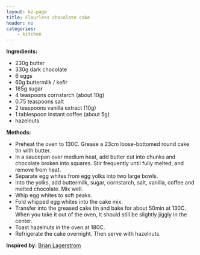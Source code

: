 ```yaml
---
layout: kz-page
title: Flourless chocolate cake
header: no
categories:
    - kitchen
---
```


**Ingredients:**

* 230g butter 
* 330g dark chocolate 
<nbsp></nbsp>
* 6 eggs
<nbsp></nbsp>
* 60g buttermilk / kefir
* 185g  sugar
* 4 teaspoons cornstarch (about 10g)
* 0.75 teaspoons salt 
* 2 teaspoons vanilla extract (10g)
* 1 tablespoon instant coffee (about 5g)
<nbsp></nbsp>
* hazelnuts

**Methods:**

* Preheat the oven to 130C. Grease a 23cm loose-bottomed round cake tin with butter.
* In a saucepan over medium heat, add butter cut into chunks and chocolate broken into squares. Stir frequently until fully melted, and remove from heat.
* Separate egg whites from egg yolks into two large bowls.
* Into the yolks, add buttermilk, sugar, cornstarch, salt, vanilla, coffee and melted chocolate. Mix well.
* Whip egg whites to soft peaks.
* Fold whipped egg whites into the cake mix. 
* Transfer into the greased cake tin and bake for about 50min at 130C. When you take it out of the oven, it should still be slightly jiggly in the center.
* Toast hazelnuts in the oven at 180C.
* Refrigerate the cake overnight. Then serve with hazelnuts.

**Inspired by:** [Brian Lagerstrom](https://youtu.be/5bp2XJn5AQs)
